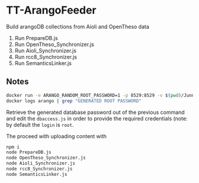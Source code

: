 # TT-ArangoFeeder
Build arangoDB collections from Aioli and OpenTheso data

1) Run PrepareDB.js
2) Run OpenTheso_Synchronizer.js
3) Run Aioli_Synchronizer.js
4) Run rcc8_Synchronizer.js
5) Run SemanticsLinker.js

## Notes

```bash
docker run -e ARANGO_RANDOM_ROOT_PASSWORD=1 -p 8529:8529 -v $(pwd)/Junnk:/var/lib/arangodb3 -d --name arango arangodb/arangodb
docker logs arango | grep "GENERATED ROOT PASSWORD"
```

Retrieve the generated database password out of the previous command and
edit the `dbaccess.js` in order to provide the required credentials
(note: by default the `login` is `root`.

The proceed with uploading content with

```bash
npm i
node PrepareDB.js
node OpenTheso_Synchronizer.js
node Aioli_Synchronizer.js
node rcc8_Synchronizer.js
node SemanticsLinker.js
```
